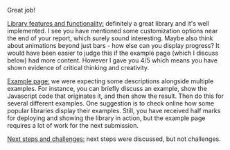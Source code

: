 Great job!

<ins>Library features and functionality:</ins> definitely a great library and it's well implemented. I see you have mentioned some customization options near the end of your report, which surely sound interesting. Maybe also think about animations beyond just bars - how else can you display progress? It would have been easier to judge this if the example page (which I discuss below) had more content. However I gave you 4/5 which means you have shown evidence of critical thinking and creativity.

<ins>Example page:</ins> we were expecting some descriptions alongside multiple examples. For instance, you can briefly discuss an example, show the Javascript code that originates it, and then show the result. Then do this for several different examples. One suggestion is to check online how some popular libraries display their examples. Still, you have received half marks for deploying and showing the library in action, but the example page requires a lot of work for the next submission.

<ins>Next steps and challenges:</ins> next steps were discussed, but not challenges.
